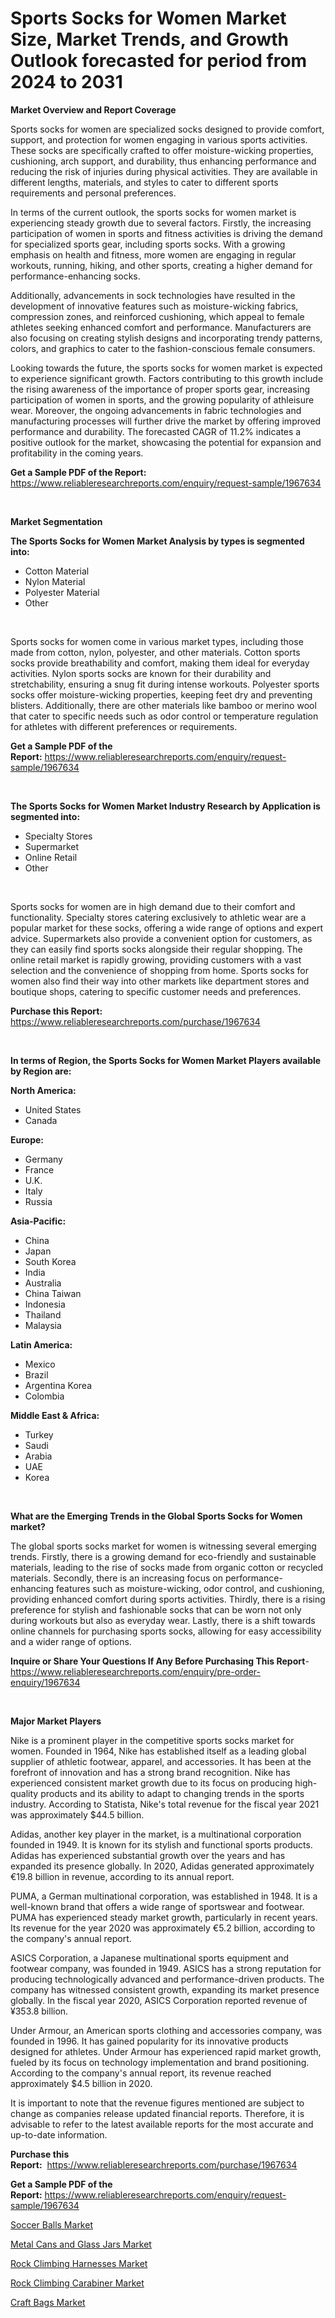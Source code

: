 <p><h1>Sports Socks for Women Market Size, Market Trends, and Growth Outlook forecasted for period from 2024 to 2031</h1></p><p><strong>Market Overview and Report Coverage</strong></p>
<p><p>Sports socks for women are specialized socks designed to provide comfort, support, and protection for women engaging in various sports activities. These socks are specifically crafted to offer moisture-wicking properties, cushioning, arch support, and durability, thus enhancing performance and reducing the risk of injuries during physical activities. They are available in different lengths, materials, and styles to cater to different sports requirements and personal preferences.</p><p>In terms of the current outlook, the sports socks for women market is experiencing steady growth due to several factors. Firstly, the increasing participation of women in sports and fitness activities is driving the demand for specialized sports gear, including sports socks. With a growing emphasis on health and fitness, more women are engaging in regular workouts, running, hiking, and other sports, creating a higher demand for performance-enhancing socks.</p><p>Additionally, advancements in sock technologies have resulted in the development of innovative features such as moisture-wicking fabrics, compression zones, and reinforced cushioning, which appeal to female athletes seeking enhanced comfort and performance. Manufacturers are also focusing on creating stylish designs and incorporating trendy patterns, colors, and graphics to cater to the fashion-conscious female consumers.</p><p>Looking towards the future, the sports socks for women market is expected to experience significant growth. Factors contributing to this growth include the rising awareness of the importance of proper sports gear, increasing participation of women in sports, and the growing popularity of athleisure wear. Moreover, the ongoing advancements in fabric technologies and manufacturing processes will further drive the market by offering improved performance and durability. The forecasted CAGR of 11.2% indicates a positive outlook for the market, showcasing the potential for expansion and profitability in the coming years.</p></p>
<p><strong>Get a Sample PDF of the Report:</strong> <a href="https://www.reliableresearchreports.com/enquiry/request-sample/1967634">https://www.reliableresearchreports.com/enquiry/request-sample/1967634</a></p>
<p>&nbsp;</p>
<p><strong>Market Segmentation</strong></p>
<p><strong>The Sports Socks for Women Market Analysis by types is segmented into:</strong></p>
<p><ul><li>Cotton Material</li><li>Nylon Material</li><li>Polyester Material</li><li>Other</li></ul></p>
<p>&nbsp;</p>
<p><p>Sports socks for women come in various market types, including those made from cotton, nylon, polyester, and other materials. Cotton sports socks provide breathability and comfort, making them ideal for everyday activities. Nylon sports socks are known for their durability and stretchability, ensuring a snug fit during intense workouts. Polyester sports socks offer moisture-wicking properties, keeping feet dry and preventing blisters. Additionally, there are other materials like bamboo or merino wool that cater to specific needs such as odor control or temperature regulation for athletes with different preferences or requirements.</p></p>
<p><strong>Get a Sample PDF of the Report:</strong>&nbsp;<a href="https://www.reliableresearchreports.com/enquiry/request-sample/1967634">https://www.reliableresearchreports.com/enquiry/request-sample/1967634</a></p>
<p>&nbsp;</p>
<p><strong>The Sports Socks for Women Market Industry Research by Application is segmented into:</strong></p>
<p><ul><li>Specialty Stores</li><li>Supermarket</li><li>Online Retail</li><li>Other</li></ul></p>
<p>&nbsp;</p>
<p><p>Sports socks for women are in high demand due to their comfort and functionality. Specialty stores catering exclusively to athletic wear are a popular market for these socks, offering a wide range of options and expert advice. Supermarkets also provide a convenient option for customers, as they can easily find sports socks alongside their regular shopping. The online retail market is rapidly growing, providing customers with a vast selection and the convenience of shopping from home. Sports socks for women also find their way into other markets like department stores and boutique shops, catering to specific customer needs and preferences.</p></p>
<p><strong>Purchase this Report:</strong>&nbsp; <a href="https://www.reliableresearchreports.com/purchase/1967634">https://www.reliableresearchreports.com/purchase/1967634</a></p>
<p>&nbsp;</p>
<p><strong>In terms of Region, the Sports Socks for Women Market Players available by Region are:</strong></p>
<p>
    <p> <strong> North America: </strong>
        <ul>
            <li>United States</li>
            <li>Canada</li>
        </ul>
        </p> 
    <p> <strong> Europe: </strong>
        <ul>
            <li>Germany</li>
            <li>France</li>
            <li>U.K.</li>
            <li>Italy</li>
            <li>Russia</li>
        </ul>
        </p> 
    <p> <strong> Asia-Pacific: </strong>
        <ul>
            <li>China</li>
            <li>Japan</li>
            <li>South Korea</li>
            <li>India</li>
            <li>Australia</li>
            <li>China Taiwan</li>
            <li>Indonesia</li>
            <li>Thailand</li>
            <li>Malaysia</li>
        </ul>
        </p> 
    <p> <strong> Latin America: </strong>
        <ul>
            <li>Mexico</li>
            <li>Brazil</li>
            <li>Argentina Korea</li>
            <li>Colombia</li>
        </ul>
        </p> 
    <p> <strong> Middle East & Africa: </strong>
        <ul>
            <li>Turkey</li>
            <li>Saudi</li>
            <li>Arabia</li>
            <li>UAE</li>
            <li>Korea</li>
        </ul>
    </p>
    </p>
<p>&nbsp;</p>
<p><strong>What are the Emerging Trends in the Global Sports Socks for Women market?</strong></p>
<p><p>The global sports socks market for women is witnessing several emerging trends. Firstly, there is a growing demand for eco-friendly and sustainable materials, leading to the rise of socks made from organic cotton or recycled materials. Secondly, there is an increasing focus on performance-enhancing features such as moisture-wicking, odor control, and cushioning, providing enhanced comfort during sports activities. Thirdly, there is a rising preference for stylish and fashionable socks that can be worn not only during workouts but also as everyday wear. Lastly, there is a shift towards online channels for purchasing sports socks, allowing for easy accessibility and a wider range of options.</p></p>
<p><strong>Inquire or Share Your Questions If Any Before Purchasing This Report</strong>- <a href="https://www.reliableresearchreports.com/enquiry/pre-order-enquiry/1967634">https://www.reliableresearchreports.com/enquiry/pre-order-enquiry/1967634</a></p>
<p>&nbsp;</p>
<p><strong>Major Market Players</strong></p>
<p><p>Nike is a prominent player in the competitive sports socks market for women. Founded in 1964, Nike has established itself as a leading global supplier of athletic footwear, apparel, and accessories. It has been at the forefront of innovation and has a strong brand recognition. Nike has experienced consistent market growth due to its focus on producing high-quality products and its ability to adapt to changing trends in the sports industry. According to Statista, Nike's total revenue for the fiscal year 2021 was approximately $44.5 billion.</p><p>Adidas, another key player in the market, is a multinational corporation founded in 1949. It is known for its stylish and functional sports products. Adidas has experienced substantial growth over the years and has expanded its presence globally. In 2020, Adidas generated approximately €19.8 billion in revenue, according to its annual report.</p><p>PUMA, a German multinational corporation, was established in 1948. It is a well-known brand that offers a wide range of sportswear and footwear. PUMA has experienced steady market growth, particularly in recent years. Its revenue for the year 2020 was approximately €5.2 billion, according to the company's annual report.</p><p>ASICS Corporation, a Japanese multinational sports equipment and footwear company, was founded in 1949. ASICS has a strong reputation for producing technologically advanced and performance-driven products. The company has witnessed consistent growth, expanding its market presence globally. In the fiscal year 2020, ASICS Corporation reported revenue of ¥353.8 billion.</p><p>Under Armour, an American sports clothing and accessories company, was founded in 1996. It has gained popularity for its innovative products designed for athletes. Under Armour has experienced rapid market growth, fueled by its focus on technology implementation and brand positioning. According to the company's annual report, its revenue reached approximately $4.5 billion in 2020.</p><p>It is important to note that the revenue figures mentioned are subject to change as companies release updated financial reports. Therefore, it is advisable to refer to the latest available reports for the most accurate and up-to-date information.</p></p>
<p><strong>Purchase this Report:</strong>&nbsp;&nbsp;<a href="https://www.reliableresearchreports.com/purchase/1967634">https://www.reliableresearchreports.com/purchase/1967634</a></p>
<p></p>
<p><strong>Get a Sample PDF of the Report:</strong>&nbsp;<a href="https://www.reliableresearchreports.com/enquiry/request-sample/1967634">https://www.reliableresearchreports.com/enquiry/request-sample/1967634</a></p>
<p><p><a href="https://github.com/scarol104/Market-Research-Report-List-2/blob/main/soccer-balls-market.md">Soccer Balls Market</a></p><p><a href="https://github.com/deliacustodio40/Market-Research-Report-List-2/blob/main/metal-cans-and-glass-jars-market.md">Metal Cans and Glass Jars Market</a></p><p><a href="https://github.com/abdelrhmankishk22/Market-Research-Report-List-2/blob/main/rock-climbing-harnesses-market.md">Rock Climbing Harnesses Market</a></p><p><a href="https://github.com/maliyahmorrow6654/Market-Research-Report-List-2/blob/main/rock-climbing-carabiner-market.md">Rock Climbing Carabiner Market</a></p><p><a href="https://github.com/mahnoor2003/Market-Research-Report-List-2/blob/main/craft-bags-market.md">Craft Bags Market</a></p></p>